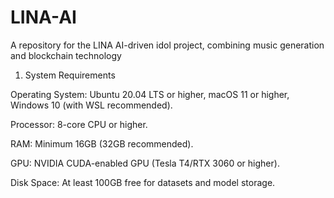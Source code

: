 # LINA-AI
A repository for the LINA AI-driven idol project, combining music generation and blockchain technology
1. System Requirements

Operating System: Ubuntu 20.04 LTS or higher, macOS 11 or higher, Windows 10 (with WSL recommended).

Processor: 8-core CPU or higher.

RAM: Minimum 16GB (32GB recommended).

GPU: NVIDIA CUDA-enabled GPU (Tesla T4/RTX 3060 or higher).

Disk Space: At least 100GB free for datasets and model storage.
